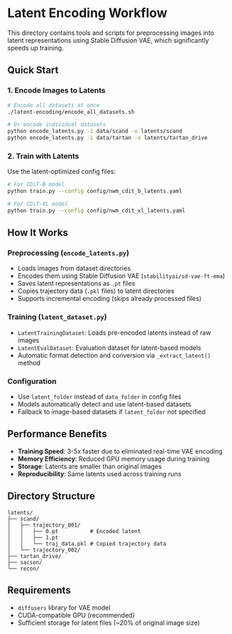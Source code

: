 # Latent Encoding Workflow

This directory contains tools and scripts for preprocessing images into latent representations using Stable Diffusion VAE, which significantly speeds up training.

## Quick Start

### 1. Encode Images to Latents

```bash
# Encode all datasets at once
./latent-encoding/encode_all_datasets.sh

# Or encode individual datasets
python encode_latents.py -i data/scand -o latents/scand
python encode_latents.py -i data/tartan -o latents/tartan_drive
```

### 2. Train with Latents

Use the latent-optimized config files:

```bash
# For CDiT-B model
python train.py --config config/nwm_cdit_b_latents.yaml

# For CDiT-XL model  
python train.py --config config/nwm_cdit_xl_latents.yaml
```

## How It Works

### Preprocessing (`encode_latents.py`)
- Loads images from dataset directories
- Encodes them using Stable Diffusion VAE (`stabilityai/sd-vae-ft-ema`)
- Saves latent representations as `.pt` files
- Copies trajectory data (`.pkl` files) to latent directories
- Supports incremental encoding (skips already processed files)

### Training (`latent_dataset.py`)
- `LatentTrainingDataset`: Loads pre-encoded latents instead of raw images
- `LatentEvalDataset`: Evaluation dataset for latent-based models
- Automatic format detection and conversion via `_extract_latent()` method

### Configuration
- Use `latent_folder` instead of `data_folder` in config files
- Models automatically detect and use latent-based datasets
- Fallback to image-based datasets if `latent_folder` not specified

## Performance Benefits

- **Training Speed**: 3-5x faster due to eliminated real-time VAE encoding
- **Memory Efficiency**: Reduced GPU memory usage during training
- **Storage**: Latents are smaller than original images
- **Reproducibility**: Same latents used across training runs

## Directory Structure

```
latents/
├── scand/
│   ├── trajectory_001/
│   │   ├── 0.pt          # Encoded latent
│   │   ├── 1.pt
│   │   └── traj_data.pkl # Copied trajectory data
│   └── trajectory_002/
├── tartan_drive/
├── sacson/
└── recon/
```

## Requirements

- `diffusers` library for VAE model
- CUDA-compatible GPU (recommended)
- Sufficient storage for latent files (~20% of original image size)
